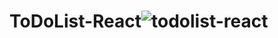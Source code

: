# ToDoList-React![todolist-react](https://user-images.githubusercontent.com/31365027/180481058-ad0a6e51-b9ca-4d18-bb62-2caeca7679c8.PNG)
